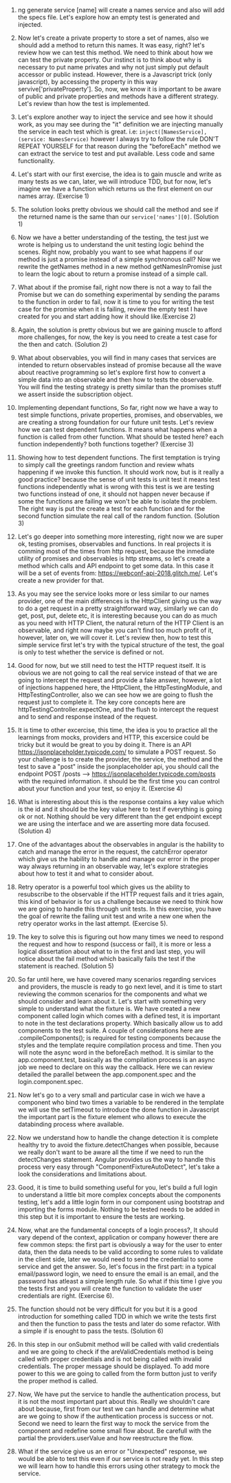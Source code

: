 1. ng generate service [name] will create a names service and also will add the specs file.
Let's explore how an empty test is generated and injected.

2. Now let's create a private property to store a set of names, also we should add a method to return this names. It was easy, right? let's review how we can test this method. We need to think about how we can test the private property. Our instinct is to think about why is necessary to put name privates and why not just simply put default accessor or public instead. However, there is a Javascript trick (only javascript), by accessing the property in this way servive['privateProperty']. So, now, we know it is important to be aware of public and private properties and methods have a different strategy. Let's review than how the test is implemented.

3. Let's explore another way to inject the service and see how it should work, as you may see during the "it" definition we are injecting manually the service in each test which is great. i.e: `inject([NamesService], (service: NamesService)` however I always try to follow the rule DON'T REPEAT YOURSELF for that reason during the "beforeEach" method we can extract the service to test and put available. Less code and same functionality.

4. Let's start with our first exercise, the idea is to gain muscle and write as many tests as we can, later, we will introduce TDD, but for now, let's imagine we have a function which returns us the first element on our names array. (Exercise 1)

5. The solution looks pretty obvious we should call the method and see if the returned name is the same than our `service['names'][0]`. (Solution 1)

6. Now we have a better understanding of the testing, the test just we wrote is helping us to understand the unit testing logic behind the scenes. Right now, probably you want to see what happens if our method is just a promise instead of a simple synchronous call? Now we rewrite the getNames method in a new method getNamesInPromise just to learn the logic about to return a promise instead of a simple call.

7. What about if the promise fail, right now there is not a way to fail the Promise but we can do something experimental by sending the params to the function in order to fail, now it is time to you for writing the test case for the promise when it is failing, review the empty test I have created for you and start adding how it should like.(Exercise 2)

8. Again, the solution is pretty obvious but we are gaining muscle to afford more challenges, for now, the key is you need to create a test case for the then and catch. (Solution 2)

9. What about observables, you will find in many cases that services are intended to return observables instead of promise because all the wave about reactive programming so let's explore first how to convert a simple data into an observable and then how to tests the observable. You will find the testing strategy is pretty similar than the promises stuff we assert inside the subscription object.

10. Implementing dependant functions, So far, right now we have a way to test simple functions, private properties, promises, and observables, we are creating a strong foundation for our future unit tests. Let's review how we can test dependent functions. It means what happens when a function is called from other function. What should be tested here? each function independently? both functions together? (Exercise 3)

11. Showing how to test dependent functions. The first temptation is trying to simply call the greetings random function and review whats happening if we invoke this function. It should work now, but is it really a good practice? because the sense of unit tests is unit test it means test functions independently what is wrong with this test is we are testing two functions instead of one, it should not happen never because if some the functions are failing we won't be able to isolate the problem. The right way is put the create a test for each function and for the second function simulate the real call of the random function. (Solution 3)

12. Let's go deeper into something more interesting, right now we are super ok, testing promises, observables and functions. In real projects it is comming most of the times from http request, because the inmediate utility of promises and observables is http streams, so let's create a method which calls and API endpoint to get some data. In this case it will be a set of events from: https://webconf-api-2018.glitch.me/. Let's create a new provider for that.

13. As you may see the service looks more or less similar to our names provider, one of the main differences is the HttpClient giving us the way to do a get request in a pretty straightforward way, similarly we can do get, post, put, delete etc, it is interesting because you can do as much as you need with HTTP Client, the natural return of the HTTP Client is an observable, and right now maybe you can't find too much profit of it, however, later on, we will cover it. Let's review then, how to test this simple service first let's try with the typical structure of the test, the goal is only to test whether the service is defined or not. 

14. Good for now, but we still need to test the HTTP request itself. It is obvious we are not going to call the real service instead of that we are going to intercept the request and provide a fake answer, however, a lot of injections happened here, the HttpClient, the HttpTestingModule, and HttpTestingController, also we can see how we are going to flush the request just to complete it. The key core concepts here are httpTestingController.expectOne, and the flush to intercept the request and to send and response instead of the request. 

15. It is time to other excercise, this time, the idea is you to practice all the learnings from mocks, providers and HTTP, this excersice could be tricky but it would be great to you by doing it. There is an API https://jsonplaceholder.typicode.com/ to simulate a POST request. So your challenge is to create the provider, the service, the method and the test to save a "post" inside the jsonplaceholder api, you should call the endpoint POST	/posts --> https://jsonplaceholder.typicode.com/posts with the required information. it should be the first time you can control about your function and your test, so enjoy it. (Exercise 4)

16. What is interesting about this is the response contains a key value which is the id and it should be the key value here to test if everything is going ok or not. Nothing should be very different than the get endpoint except we are using the interface and we are asserting more data focused.(Solution 4)

17. One of the advantages about the observables in angular is the hability to catch and manage the error in the request, the catchError operator which give us the hability to handle and manage our error in the proper way always returning in an observable way, let's explore strategies about how to test it and what to consider about.

18. Retry operator is a powerful tool which gives us the ability to resubscribe to the observable if the HTTP request fails and it tries again, this kind of behavior is for us a challenge because we need to think how we are going to handle this through unit tests. In this exercise, you have the goal of rewrite the failing unit test and write a new one when the retry operator works in the last attempt. (Exercise 5).

19. The key to solve this is figuring out how many times we need to respond the request and how to respond (success or fail), it is more or less a logical dissertation about what to in the first and last step, you will notice about the fail method which basically fails the test if the statement is reached. (Solution 5)

20. So far until here, we have covered many scenarios regarding services and providers, the muscle is ready to go next level, and it is time to start reviewing the common scenarios for the components and what we should consider and learn about it. Let's start with something very simple to understand what the fixture is. We have created a new component called login which comes with a defined test, it is important to note in the test declarations property. Which basically allow us to add components to the test suite. A couple of considerations here are .compileComponents(); is required for testing components because the styles and the template require compilation process and time. Then you will note the async word in the beforeEach method. It is similar to the app.component.test, basically as the compilation process is an async job we need to declare on this way the callback. Here we can review detailed the parallel between the app.component.spec and the login.component.spec.

21. Now let's go to a very small and particular case in wich we have a component who bind two times a variable to be rendered in the template we will use the setTimeout to introduce the done function in Javascript the important part is the fixture element who allows to execute the databinding process where available.

22. Now we understand how to handle the change detection it is complete healthy try to avoid the fixture.detectChanges when possible, because we really don't want to be aware all the time if we need to run the detectChanges statement. Angular provides us the way to handle this process very easy through "ComponentFixtureAutoDetect", let's take a look the considerations and limitations about.

23. Good, it is time to build something useful for you, let's build a full login to understand a little bit more complex concepts about the components testing, let's add a little login form in our component using bootstrap and importing the forms module. Nothing to be tested needs to be added in this step but it is important to ensure the tests are working. 

24. Now, what are the fundamental concepts of a login process?, It should vary depend of the context, application or company however there are few common steps: the first part is obviously a way for the user to enter data, then the data needs to be valid according to some rules to validate in the client side, later we would need to send the credential to some service and get the answer. So, let's focus in the first part: in a typical email/password login, we need to ensure the email is an email, and the password has atleast a simple length rule. So what if this time I give you the tests first and you will create the function to validate the user credentials are right. (Exercise 6).

25. The function should not be very difficult for you but it is a good introduction for something called TDD in which we write the tests first and then the function to pass the tests and later do some refactor. With a simple if is enought to pass the tests. (Solution 6)

26. In this step in our onSubmit method will be called with valid credentials and we are going to check if the areValidCredentials method is being called with proper credentials and is not being called with invalid credentials. The proper message should be displayed. To add more power to this we are going to called from the form button just to verify the proper method is called.

27. Now, We have put the service to handle the authentication process, but it is not the most important part about this. Really we shouldn't care about because, first from our test we can handle and determine what are we going to show if the authentication process is success or not. Second we need to learn the first way to mock the service from the component and redefine some small flow about. Be carefull with the partial the providers.userValue and how reestructure the flow.

28. What if the service give us an error or "Unexpected" response, we would be able to test this even if our service is not ready yet. In this step we will learn how to handle this errors using other strategy to mock the service.